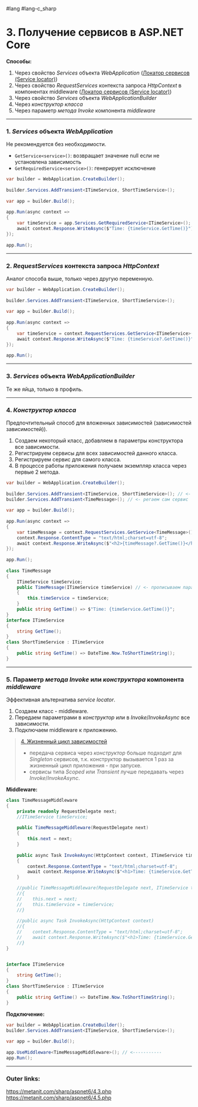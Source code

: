 #lang #lang-c_sharp 

# 3. Получение сервисов в ASP.NET Core

**Способы:**
1. Через свойство *Services* объекта *WebApplication* ([Локатор сервисов (Service locator)](2.%20Theory/Программирование/9.%20Паттерны/Проектирование/Порождающие/Локатор%20сервисов%20(Service%20locator).md))
2. Через свойство *RequestServices* контекста запроса *HttpContext* в компонентах middleware  ([Локатор сервисов (Service locator)](2.%20Theory/Программирование/9.%20Паттерны/Проектирование/Порождающие/Локатор%20сервисов%20(Service%20locator).md))
3. Через свойство *Services* объекта *WebApplicationBuilder*
4. Через *конструктор класса*
5. Через параметр *метода Invoke* компонента *middleware*


---
### 1. *Services* объекта *WebApplication*
Не рекомендуется без необходимости.
- `GetService<service>()`: возвращает значение null если не установлена зависимость
- `GetRequiredService<service>()`: генерирует исключение

```csharp
var builder = WebApplication.CreateBuilder();
 
builder.Services.AddTransient<ITimeService, ShortTimeService>();
 
var app = builder.Build();
 
app.Run(async context =>
{
    var timeService = app.Services.GetRequiredService<ITimeService>(); 
    await context.Response.WriteAsync($"Time: {timeService.GetTime()}");
});
 
app.Run();
```

---
### 2. *RequestServices* контекста запроса *HttpContext*
Аналог способа выше, только через другую переменную.

```csharp
var builder = WebApplication.CreateBuilder();
 
builder.Services.AddTransient<ITimeService, ShortTimeService>();
 
var app = builder.Build();
 
app.Run(async context =>
{
    var timeService = context.RequestServices.GetService<ITimeService>(); 
    await context.Response.WriteAsync($"Time: {timeService?.GetTime()}");
});
 
app.Run();
```


---
### 3. *Services* объекта *WebApplicationBuilder*
Те же яйца, только в профиль.

---

### 4. *Конструктор класса*
Предпочтительный способ для вложенных зависимостей (зависимостей зависимостей)).

1. Создаем некоторый класс, добавляем в параметры конструктора все зависимости.
2. Регистрируем сервисы для всех зависимостей данного класса.
3. Регистрируем сервис для самого класса.
4. В процессе работы приложения получаем экземпляр класса через первые 2 метода.

```csharp
var builder = WebApplication.CreateBuilder();
 
builder.Services.AddTransient<ITimeService, ShortTimeService>(); // <- регаем зависимости сервиса
builder.Services.AddTransient<TimeMessage>(); // <- регаем сам сервис
 
var app = builder.Build();
 
app.Run(async context =>
{
    var timeMessage = context.RequestServices.GetService<TimeMessage>(); // <- получаем экземпляр сервиса со всем деревом зависимостей.
    context.Response.ContentType = "text/html;charset=utf-8";
    await context.Response.WriteAsync($"<h2>{timeMessage?.GetTime()}</h2>");
});
 
app.Run();
 
class TimeMessage
{
    ITimeService timeService;
    public TimeMessage(ITimeService timeService) // <- прописываем параметрами от чего зависим
    {
        this.timeService = timeService;
    }
    public string GetTime() => $"Time: {timeService.GetTime()}";
}
interface ITimeService
{
    string GetTime();
}
class ShortTimeService : ITimeService
{
    public string GetTime() => DateTime.Now.ToShortTimeString();
}
```
---
### 5. Параметр *метода Invoke* или *конструктора* компонента *middleware*
Эффективная альтернатива *service locator*.

1. Создаем класс - middleware.
2. Передаем параметрами в *конструктор* или в *Invoke*/*InvokeAsync* все зависимости.
3. Подключаем middleware к приложению.

> [4. Жизненный цикл зависимостей](1.%20Languages/C-sharp/_%20ASP.NET/ASP.NET%20Core/2.%20DI/4.%20Жизненный%20цикл%20зависимостей.md)
> - передача сервиса через *конструктор* больше подходит для *Singleton* сервисов, т.к. конструктор вызывается 1 раз за жизненный цикл приложения - при запуске.
> - сервисы типа *Scoped* или *Transient* лучше передавать через *Invoke*/*InvokeAsync*.

**Middleware:**
```csharp
class TimeMessageMiddleware
{
    private readonly RequestDelegate next;
    //ITimeService timeService;
 
    public TimeMessageMiddleware(RequestDelegate next)
    {
        this.next = next;
    }
 
    public async Task InvokeAsync(HttpContext context, ITimeService timeService)
    {
        context.Response.ContentType = "text/html;charset=utf-8";
        await context.Response.WriteAsync($"<h1>Time: {timeService.GetTime()}</h1>");
    }

	//public TimeMessageMiddleware(RequestDelegate next, ITimeService timeService)
    //{
    //    this.next = next;
    //    this.timeService = timeService;
    //}
 
    //public async Task InvokeAsync(HttpContext context)
    //{
    //    context.Response.ContentType = "text/html;charset=utf-8";
    //    await context.Response.WriteAsync($"<h1>Time: {timeService.GetTime()}</h1>");
    //}
}


interface ITimeService
{
    string GetTime();
}
class ShortTimeService : ITimeService
{
    public string GetTime() => DateTime.Now.ToShortTimeString();
}
```

**Подключение:**
```csharp
var builder = WebApplication.CreateBuilder();
builder.Services.AddTransient<ITimeService, ShortTimeService>();
 
var app = builder.Build();
 
app.UseMiddleware<TimeMessageMiddleware>(); // <-----------
app.Run();
```

---
### Outer links:
https://metanit.com/sharp/aspnet6/4.3.php
https://metanit.com/sharp/aspnet6/4.5.php